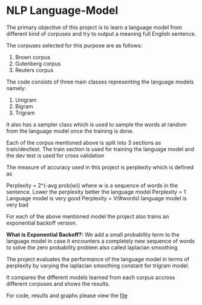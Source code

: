 # NLP Language-Model

The primary objective of this project is to learn a language model from different kind of corpuses 
and try to output a meaning full English sentence.

The corpuses selected for this purpose are as follows:
1. Brown corpus
2. Gutenberg corpus
3. Reuters corpus

The code consists of three main classes representing the language models namely:
1. Unigram
2. Bigram
3. Trigram

It also has a sampler class which is used to sample the words at random from the language model once the training is done.

Each of the corpus mentioned above is split into 3 sections as train/dev/test. 
The train section is used for training the language model and the dev test is used for cross validation

The measure of accuracy used in this project is perplexity which is defined as

Perplexity = 2^(-avg prob(w)) where w is a sequence of words in the sentence. Lower the perplexity better the language model
Perplexity = 1 Language model is very good
Perplexity = V(#words) language model is very bad

For each of the above mentioned model the project also trains an exponential backoff version.

<b>What is Exponential Backoff?:</b>
We add a small probability term to the language model in case it encounters a completely new sequence of words to solve the zero probability problem also called laplacian smoothing
 
The project evaluates the performance of the language model in terms of perplexity by varying the laplacian smoothing constant for trigram model.
 
It compares the different models learned from each corpus accross different corpuses and shows the results.
 
For code, results and graphs please view the <a href="https://github.com/adityajoshi1994/Language-Model/blob/master/Language%20modeling.ipynb"> file </a>
